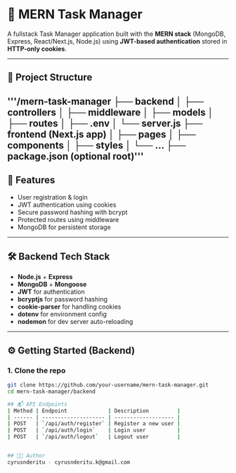 # 📝 MERN Task Manager

A fullstack Task Manager application built with the **MERN stack** (MongoDB, Express, React/Next.js, Node.js) using **JWT-based authentication** stored in **HTTP-only cookies**.

---

## 📁 Project Structure

'''/mern-task-manager
├── backend
│   ├── controllers
│   ├── middleware
│   ├── models
│   ├── routes
│   ├── .env
│   └── server.js
├── frontend (Next.js app)
│   ├── pages
│   ├── components
│   ├── styles
│   └── ...
├── package.json (optional root)'''
---
## 🚀 Features

- User registration & login
- JWT authentication using cookies
- Secure password hashing with bcrypt
- Protected routes using middleware
- MongoDB for persistent storage

---

## 🛠️ Backend Tech Stack

- **Node.js** + **Express**
- **MongoDB** + **Mongoose**
- **JWT** for authentication
- **bcryptjs** for password hashing
- **cookie-parser** for handling cookies
- **dotenv** for environment config
- **nodemon** for dev server auto-reloading

---

## ⚙️ Getting Started (Backend)

### 1. Clone the repo

```bash
git clone https://github.com/your-username/mern-task-manager.git
cd mern-task-manager/backend

## 📬 API Endpoints
| Method | Endpoint             | Description         |
| ------ | -------------------- | ------------------- |
| POST   | `/api/auth/register` | Register a new user |
| POST   | `/api/auth/login`    | Login user          |
| POST   | `/api/auth/logout`   | Logout user         |


## 🧑‍💻 Author
cyrusnderitu - cyrusnderitu.k@gmail.com
